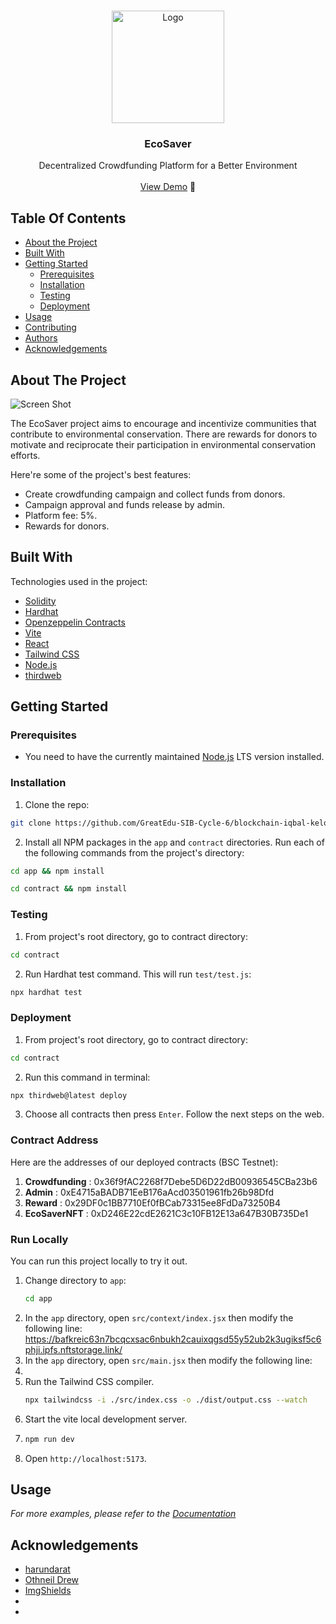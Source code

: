 <br/>
<p align="center">
  <a href="https://github.com/ShaanCoding/ReadME-Generator">
    <img src="https://ecosaver.netlify.app/assets/favicon.8fd7cbe1.ico" alt="Logo" width="180" height="180">
  </a>

  <h3 align="center">EcoSaver</h3>

  <p align="center">
    Decentralized Crowdfunding Platform for a Better Environment
    <br/>
    <br/>
    <a href="ecosaver.netlify.app" target="_blank">View Demo</a> 🚀
  </p>
</p>



## Table Of Contents

* [About the Project](#about-the-project)
* [Built With](#built-with)
* [Getting Started](#getting-started)
  * [Prerequisites](#prerequisites)
  * [Installation](#installation)
  * [Testing](#testing)
  * [Deployment](#deployment)
* [Usage](#usage)
* [Contributing](#contributing)
* [Authors](#authors)
* [Acknowledgements](#acknowledgements)

## About The Project

![Screen Shot](https://bafybeicid7weme7e2dbr7tgj2ae6ixv5gbnehxos6mxt2r36kzxhlmy3pu.ipfs.nftstorage.link/)

The EcoSaver project aims to encourage and incentivize communities that contribute to environmental conservation. There are rewards for donors to motivate and reciprocate their participation in environmental conservation efforts.

Here're some of the project's best features:

* Create crowdfunding campaign and collect funds from donors.
* Campaign approval and funds release by admin.
* Platform fee: 5%.
* Rewards for donors.


## Built With

Technologies used in the project:

* [Solidity](https://soliditylang.org/)
* [Hardhat](https://hardhat.org/)
* [Openzeppelin Contracts](https://www.openzeppelin.com/contracts)
* [Vite](https://vitejs.dev/)
* [React](https://react.dev/)
* [Tailwind CSS](https://tailwindcss.com/)
* [Node.js](https://nodejs.org/en)
* [thirdweb](https://thirdweb.com/)

## Getting Started

### Prerequisites

* You need to have the currently maintained [Node.js](https://nodejs.org/en) LTS version installed.  

### Installation

1. Clone the repo:
   
```sh
git clone https://github.com/GreatEdu-SIB-Cycle-6/blockchain-iqbal-kelompok-4-eco-saver.git
```
2. Install all NPM packages in the `app` and `contract` directories. Run each of the following commands from the project's directory:
   
```sh
cd app && npm install
```
```sh
cd contract && npm install
```

### Testing

1. From project's root directory, go to contract directory:  
``` sh
cd contract
```  
2. Run Hardhat test command. This will run `test/test.js`:  
``` sh
npx hardhat test
```

### Deployment
1. From project's root directory, go to contract directory:  
``` sh
cd contract
```
2. Run this command in terminal:
``` sh
npx thirdweb@latest deploy
```
3. Choose all contracts then press `Enter`. Follow the next steps on the web.

### Contract Address  
Here are the addresses of our deployed contracts (BSC Testnet):  
1. **Crowdfunding** : 0x36f9fAC2268f7Debe5D6D22dB00936545CBa23b6
2. **Admin** : 0xE4715aBADB71EeB176aAcd03501961fb26b98Dfd
3. **Reward** : 0x29DF0c1BB7710Ef0fBCab73315ee8FdDa73250B4
4. **EcoSaverNFT** : 0xD246E22cdE2621C3c10FB12E13a647B30B735De1

### Run Locally
You can run this project locally to try it out.
1. Change directory to `app`:
   ```sh
   cd app
   ```
2. In the `app` directory, open `src/context/index.jsx` then modify the following line:
   https://bafkreic63n7bcqcxsac6nbukh2cauixqgsd55y52ub2k3ugiksf5c6phji.ipfs.nftstorage.link/
3. In the `app` directory, open `src/main.jsx` then modify the following line:
4. 
2. Run the Tailwind CSS compiler.
   ```sh
   npx tailwindcss -i ./src/index.css -o ./dist/output.css --watch
   ```
3. Start the vite local development server.
4. ```sh
   npm run dev
   ```
5. Open `http://localhost:5173`.

## Usage

_For more examples, please refer to the [Documentation](https://example.com)_

## Acknowledgements

* [harundarat](https://github.com/harundarat/)
* [Othneil Drew](https://github.com/othneildrew/Best-README-Template)
* [ImgShields](https://shields.io/)
* []()
* []()
